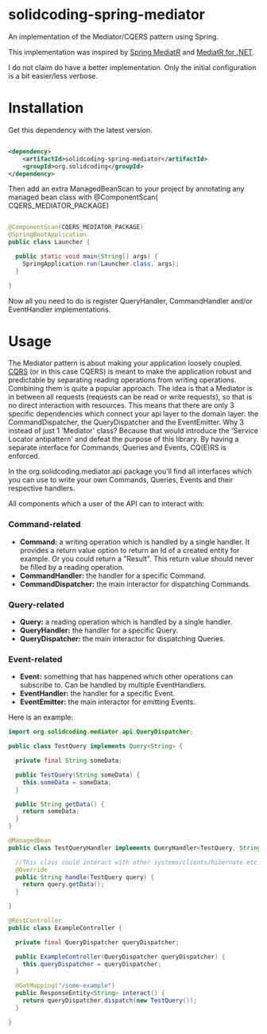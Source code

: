 # solidcoding-spring-mediator

An implementation of the Mediator/CQERS pattern using Spring.

This implementation was inspired by <a href="https://github.com/jkratz55/spring-mediatR">Spring MediatR</a>
and <a href=https://github.com/jbogard/MediatR>MediatR for .NET</a>.

I do not claim do have a better implementation. Only the initial configuration is a bit easier/less verbose.

# Installation

Get this dependency with the latest version.

```xml

<dependency>
    <artifactId>solidcoding-spring-mediator</artifactId>
    <groupId>org.solidcoding</groupId>
</dependency>
```

Then add an extra ManagedBeanScan to your project by annotating any managed bean class with @ComponentScan(
CQERS_MEDIATOR_PACKAGE)

```Java

@ComponentScan(CQERS_MEDIATOR_PACKAGE)
@SpringBootApplication
public class Launcher {

  public static void main(String[] args) {
    SpringApplication.run(Launcher.class, args);
  }

}
```

Now all you need to do is register QueryHandler, CommandHandler and/or EventHandler implementations.

# Usage

The Mediator pattern is about making your application loosely
coupled. <a href="https://www.solidcoding.org/definitions/cqers/">CQRS</a> (or in this case CQERS) is meant to make the
application robust and predictable by separating reading operations from writing operations. Combining them is quite a
popular approach. The idea is that a Mediator is in between all requests (requests can be read or write requests), so
that is no direct interaction with resources. This means that there are only 3 specific dependencies which connect your
api layer to the domain layer: the CommandDispatcher, the QueryDispatcher and the EventEmitter. Why 3 instead of just
1 'Mediator' class? Because that would introduce the 'Service Locator antipattern' and defeat the purpose of this
library. By having a separate interface for Commands, Queries and Events, CQ(E)RS is enforced.

In the org.solidcoding.mediator.api package you'll find all interfaces which you can use to write your own Commands,
Queries, Events and their respective handlers.

All components which a user of the API can to interact with:

### Command-related
- <b>Command:</b> a writing operation which is handled by a single handler. It provides a return value option to return an Id
  of a created entity for example. Or you could return a "Result". This return value should never be filled by a reading
  operation.
- <b>CommandHandler:</b> the handler for a specific Command.
- <b>CommandDispatcher:</b> the main interactor for dispatching Commands.

### Query-related
- <b>Query:</b> a reading operation which is handled by a single handler.
- <b>QueryHandler:</b> the handler for a specific Query.
- <b>QueryDispatcher:</b> the main interactor for dispatching Queries.

### Event-related
- <b>Event:</b> something that has happened which other operations can subscribe to. Can be handled by multiple EventHandlers.
- <b>EventHandler:</b> the handler for a specific Event.
- <b>EventEmitter:</b> the main interactor for emitting Events.

Here is an example:

```java
import org.solidcoding.mediator.api.QueryDispatcher;

public class TestQuery implements Query<String> {

  private final String someData;

  public TestQuery(String someData) {
    this.someData = someData;
  }

  public String getData() {
    return someData;
  }
}

@ManagedBean
public class TestQueryHandler implements QueryHandler<TestQuery, String> {

  //This class could interact with other systems/clients/hibernate etc.
  @Override
  public String handle(TestQuery query) {
    return query.getData();
  }

}

@RestController
public class ExampleController {

  private final QueryDispatcher queryDispatcher;

  public ExampleController(QueryDispatcher queryDispatcher) {
    this.queryDispatcher = queryDispatcher;
  }

  @GetMapping("/some-example")
  public ResponseEntity<String> interact() {
    return queryDispatcher.dispatch(new TestQuery());
  }

}
```